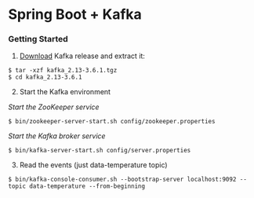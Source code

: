 # Spring Boot + Kafka

### Getting Started

1. [Download](https://kafka.apache.org/downloads#:~:text=kafka_2.13%2D3.6.1.tgz) Kafka release and extract it:
```
$ tar -xzf kafka_2.13-3.6.1.tgz
$ cd kafka_2.13-3.6.1
```
2. Start the Kafka environment

*Start the ZooKeeper service*
```
$ bin/zookeeper-server-start.sh config/zookeeper.properties
```
*Start the Kafka broker service*
```
$ bin/kafka-server-start.sh config/server.properties
```
3. Read the events (just data-temperature topic)
```
$ bin/kafka-console-consumer.sh --bootstrap-server localhost:9092 --topic data-temperature --from-beginning
```

